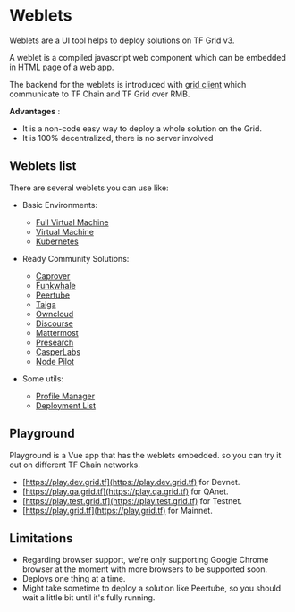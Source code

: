 # Weblets

Weblets are a UI tool helps to deploy solutions on TF Grid v3.

A weblet is a compiled javascript web component which can be embedded in HTML page of a web app.

The backend for the weblets is introduced with [grid client](../manual3_iac/grid3_javascript/grid3_javascript_home) which communicate to TF Chain and TF Grid over RMB.

__Advantages__ :

- It is a non-code easy way to deploy a whole solution on the Grid.
- It is 100% decentralized, there is no server involved

## Weblets list

There are several weblets you can use like:

- Basic Environments:
  - [Full Virtual Machine](weblets_fullvm)
  - [Virtual Machine](weblets_vm)
  - [Kubernetes](weblets_k8s)

- Ready Community Solutions:
  - [Caprover](weblets_caprover)
  - [Funkwhale](weblets_funkwhale)
  - [Peertube](weblets_peertube)
  - [Taiga](weblets_taiga)
  - [Owncloud](weblets_owncloud)
  - [Discourse](weblets_discourse)
  - [Mattermost](weblets_mattermost)
  - [Presearch](weblets_presearch)
  - [CasperLabs](weblets_casper)
  - [Node Pilot](weblets_nodepilot)
  <!-- - [Algorand](weblets_algorand) -->

- Some utils:
  - [Profile Manager](weblets_profile_manager)
  - [Deployment List](weblets_deployments_list)

## Playground

Playground is a Vue app that has the weblets embedded. so you can try it out on different TF Chain networks.

- [https://play.dev.grid.tf](https://play.dev.grid.tf) for Devnet.
- [https://play.qa.grid.tf](https://play.qa.grid.tf) for QAnet.
- [https://play.test.grid.tf](https://play.test.grid.tf) for Testnet.
- [https://play.grid.tf](https://play.grid.tf) for Mainnet.

## Limitations

- Regarding browser support, we're only supporting Google Chrome browser at the moment with more browsers to be supported soon.
- Deploys one thing at a time.
- Might take sometime to deploy a solution like Peertube, so you should wait a little bit until it's fully running.
